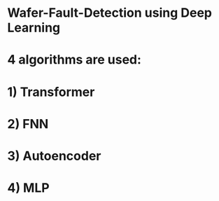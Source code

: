 # Wafer-Fault-Detection using Deep Learning
# 4 algorithms are used:
# 1) Transformer
# 2) FNN
# 3) Autoencoder
# 4) MLP

